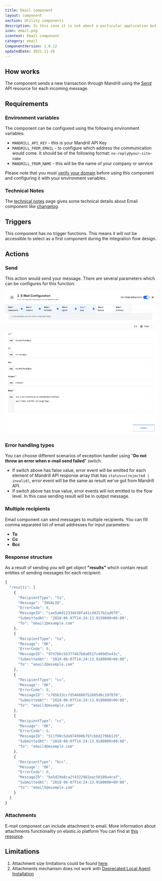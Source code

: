 ```yaml
---
title: Email component
layout: component
section: Utility components
description: In this case it is not about a particular application but the email function in general.
icon: email.png
icontext: Email component
category: email
ComponentVersion: 1.0.12
updatedDate: 2021-11-26
---
```


## How works

The component sends a new transaction through Mandrill using the [Send](https://mandrillapp.com/api/docs/messages.JSON.html#method=send) API resource for each incoming message.

## Requirements

### Environment variables

The component can be configured using the following environment variables:

*   `MANDRILL_API_KEY` - this is your Mandrill API Key
*   `MANDRILL_FROM_EMAIL` - to configure which address the communication would come. It should be of the following format: `no-reply@your-site-name`
*   `MANDRILL_FROM_NAME` - this will be the name of your company or service

Please note that you must [verify your domain](https://mandrill.zendesk.com/hc/en-us/articles/205582247) before using this component and configuring it with your environment variables.

### Technical Notes

The [technical notes](technical-notes) page gives some technical details about Email component like [changelog](/components/email/technical-notes#changelog).

## Triggers

This component has no trigger functions. This means it will not be accessible to
select as a first component during the integration flow design.

## Actions

### Send

This action would send your message. There are several parameters which can be
configures for this function:

![Send](img/email-action.png)

### Error handling types

You can choose different scenarios of exception handler using "**Do not throw an error when e-mail send failed**" switch.

*   If switch above has false value, error event will be emitted for each element of Mandrill API response array that has `status==(rejected | invalid)`, error event will be the same as result we've got from Mandrill API.
*   If switch above has true value, error events will not emitted to the flow level. In this case sending result will be in output message.

### Multiple recipients

Email component can send messages to multiple recipients. You can fill comma
separated list of email addresses for input parameters:

*   **To**
*   **Cc**
*   **Bcc**

### Response structure

As a result of sending you will get object **"results"** which contain result
entities of sending messages for each recipient:

``` js
{
  "results": [
    {
      "RecipientType": "to",
      "Message": "INVALID",
      "ErrorCode": 0,
      "MessageID": "cae5a6d1233d430fa41cd4317b2ad070",
      "SubmittedAt": "2018-06-07T14:24:13.9150000+00:00",
      "To": "email1@example.com"
    },
    {
      "RecipientType": "to",
      "Message": "OK",
      "ErrorCode": 0,
      "MessageID": "97d78bc5b37f4b7b8a0517c409d5e43c",
      "SubmittedAt": "2018-06-07T14:24:13.9180000+00:00",
      "To": "email2@example.com"
    },
    {
      "RecipientType": "cc",
      "Message": "OK",
      "ErrorCode": 0,
      "MessageID": "c785b33ccfd546668752605d6c19f878",
      "SubmittedAt": "2018-06-07T14:24:13.9180000+00:00",
      "To": "email3@example.com"
    },
    {
      "RecipientType": "cc",
      "Message": "OK",
      "ErrorCode": 0,
      "MessageID": "511f60c5da974980b797cbbd2796b129",
      "SubmittedAt": "2018-06-07T14:24:13.9180000+00:00",
      "To": "email4@example.com"
    },
    {
      "RecipientType": "bcc",
      "Message": "OK",
      "ErrorCode": 0,
      "MessageID": "ba5d29e8ca2f4322961eac50180a4caf",
      "SubmittedAt": "2018-06-07T14:24:13.9180000+00:00",
      "To": "email5@example.com"
    }
  ]
}
```

### Attachments

E-mail component can include attachment to email. More information about attachments functionality on elastic.io platform You can find at [this resource](/guides/using-attachments#binary-data).

## Limitations

1. Attachment size limitations could be found [here](/references/attachments-limitations).
2. Attachments mechanism does not work with [Deprecated Local Agent Installation](/getting-started/local-agent)
